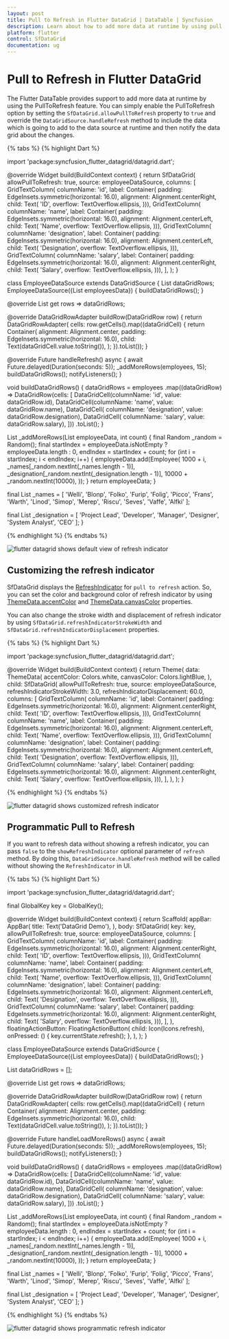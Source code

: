 ```yaml
---
layout: post
title: Pull to Refresh in Flutter DataGrid | DataTable | Syncfusion
description: Learn about how to add more data at runtime by using pull to refresh support and how to show refresh indicator programmatically in Syncfusion Flutter DataGrid.
platform: flutter
control: SfDataGrid
documentation: ug
---
```


# Pull to Refresh in Flutter DataGrid

The Flutter DataTable provides support to add more data at runtime by using the PullToRefresh feature.
You can simply enable the PullToRefresh option by setting the `SfDataGrid.allowPullToRefresh` property to `true` and override the `DataGridSource.handleRefresh` method to include the data which is going to add to the data source at runtime and then notify the data grid about the changes.

{% tabs %}
{% highlight Dart %} 

import 'package:syncfusion_flutter_datagrid/datagrid.dart';

@override
Widget build(BuildContext context) {
  return SfDataGrid(
    allowPullToRefresh: true,
    source: employeeDataSource,
    columns: <GridColumn>[
      GridTextColumn(
        columnName: 'id',
        label: Container(
          padding: EdgeInsets.symmetric(horizontal: 16.0),
          alignment: Alignment.centerRight,
          child: Text(
            'ID',
            overflow: TextOverflow.ellipsis,
          ))),
      GridTextColumn(
        columnName: 'name',
        label: Container(
          padding: EdgeInsets.symmetric(horizontal: 16.0),
          alignment: Alignment.centerLeft,
          child: Text(
            'Name',
            overflow: TextOverflow.ellipsis,
          ))),
      GridTextColumn(
        columnName: 'designation',
        label: Container(
          padding: EdgeInsets.symmetric(horizontal: 16.0),
          alignment: Alignment.centerLeft,
          child: Text(
            'Designation',
            overflow: TextOverflow.ellipsis,
          ))),
      GridTextColumn(
        columnName: 'salary',
        label: Container(
          padding: EdgeInsets.symmetric(horizontal: 16.0),
          alignment: Alignment.centerRight,
          child: Text(
            'Salary',
            overflow: TextOverflow.ellipsis,
          ))),
    ],
  );
}

class EmployeeDataSource extends DataGridSource {
  List<DataGridRow> dataGridRows;
  EmployeeDataSource({List<Employee> employeesData}) {
    buildDataGridRows();
  }

  @override
  List<DataGridRow> get rows => dataGridRows;

  @override
  DataGridRowAdapter buildRow(DataGridRow row) {
    return DataGridRowAdapter(
      cells: row.getCells().map<Widget>((dataGridCell) {
      return Container(
        alignment: Alignment.center,
        padding: EdgeInsets.symmetric(horizontal: 16.0),
          child: Text(dataGridCell.value.toString()),
      );
    }).toList());
  }

  @override
  Future<void> handleRefresh() async {
    await Future.delayed(Duration(seconds: 5));
    _addMoreRows(employees, 15);
    buildDataGridRows();
    notifyListeners();
  }

  void buildDataGridRows() {
    dataGridRows = employees
        .map<DataGridRow>((dataGridRow) => DataGridRow(cells: [
              DataGridCell<int>(columnName: 'id', value: dataGridRow.id),
              DataGridCell<String>(columnName: 'name', value: dataGridRow.name),
              DataGridCell<String>(
                  columnName: 'designation', value: dataGridRow.designation),
              DataGridCell<int>(
                  columnName: 'salary', value: dataGridRow.salary),
            ]))
        .toList();
  }

  List<Employee> _addMoreRows(List<Employee> employeeData, int count) {
    final Random _random = Random();
    final startIndex = employeeData.isNotEmpty ? employeeData.length : 0,
        endIndex = startIndex + count;
    for (int i = startIndex; i < endIndex; i++) {
      employeeData.add(Employee(
        1000 + i,
        _names[_random.nextInt(_names.length - 1)],
        _designation[_random.nextInt(_designation.length - 1)],
        10000 + _random.nextInt(10000),
      ));
    }
    return employeeData;
  }

  final List<String> _names = <String>[
    'Welli',
    'Blonp',
    'Folko',
    'Furip',
    'Folig',
    'Picco',
    'Frans',
    'Warth',
    'Linod',
    'Simop',
    'Merep',
    'Riscu',
    'Seves',
    'Vaffe',
    'Alfki'
  ];

  final List<String> _designation = <String>[
    'Project Lead',
    'Developer',
    'Manager',
    'Designer',
    'System Analyst',
    'CEO'
  ];
}

{% endhighlight %}
{% endtabs %}

![flutter datagrid shows default view of refresh indicator](images/pull-to-refresh/flutter-datagrid-pull-to-refresh.gif)

## Customizing the refresh indicator

SfDataGrid displays the [RefreshIndicator](https://api.flutter.dev/flutter/material/RefreshIndicator-class.html) for `pull to refresh` action. So, you can set the color and background color of refresh indicator by using [ThemeData.accentColor](https://api.flutter.dev/flutter/material/ThemeData/accentColor.html) and  [ThemeData.canvasColor](https://api.flutter.dev/flutter/material/ThemeData/canvasColor.html) properties.

You can also change the stroke width and displacement of refresh indicator by using `SfDataGrid.refreshIndicatorStrokeWidth` and `SfDataGrid.refreshIndicatorDisplacement` properties.

{% tabs %}
{% highlight Dart %} 

import 'package:syncfusion_flutter_datagrid/datagrid.dart';

@override
Widget build(BuildContext context) {
  return Theme(
    data: ThemeData(
      accentColor: Colors.white,
      canvasColor: Colors.lightBlue,
    ),
    child: SfDataGrid(
      allowPullToRefresh: true,
      source: employeeDataSource,
      refreshIndicatorStrokeWidth: 3.0,
      refreshIndicatorDisplacement: 60.0,
      columns: <GridColumn>[
        GridTextColumn(
          columnName: 'id',
          label: Container(
            padding: EdgeInsets.symmetric(horizontal: 16.0),
            alignment: Alignment.centerRight,
            child: Text(
              'ID',
              overflow: TextOverflow.ellipsis,
            ))),
        GridTextColumn(
          columnName: 'name',
          label: Container(
            padding: EdgeInsets.symmetric(horizontal: 16.0),
            alignment: Alignment.centerLeft,
            child: Text(
              'Name',
              overflow: TextOverflow.ellipsis,
            ))),
        GridTextColumn(
          columnName: 'designation',
          label: Container(
            padding: EdgeInsets.symmetric(horizontal: 16.0),
            alignment: Alignment.centerLeft,
            child: Text(
              'Designation',
              overflow: TextOverflow.ellipsis,
            ))),
        GridTextColumn(
          columnName: 'salary',
          label: Container(
            padding: EdgeInsets.symmetric(horizontal: 16.0),
            alignment: Alignment.centerRight,
            child: Text(
              'Salary',
              overflow: TextOverflow.ellipsis,
            ))),
      ],
    ),
  );
}

{% endhighlight %}
{% endtabs %}

![flutter datagrid shows customized refresh indicator](images/pull-to-refresh/flutter-datagrid-customized-pull-to-refresh-indicator.gif)

## Programmatic Pull to Refresh

If you want to refresh data without showing a refresh indicator, you can pass `false` to the `showRefreshIndicator` optional parameter of `refresh` method. By doing this, `DataGridSource.handleRefresh` method will be called without showing the `RefreshIndicator` in UI.

{% tabs %}
{% highlight Dart %} 

import 'package:syncfusion_flutter_datagrid/datagrid.dart';

final GlobalKey<SfDataGridState> key = GlobalKey<SfDataGridState>();

@override
Widget build(BuildContext context) {
  return Scaffold(
    appBar: AppBar(
      title: Text('DataGrid Demo'),
    ),
    body: SfDataGrid(
      key: key,
      allowPullToRefresh: true,
      source: employeeDataSource,
      columns: <GridColumn>[
        GridTextColumn(
          columnName: 'id',
          label: Container(
            padding: EdgeInsets.symmetric(horizontal: 16.0),
            alignment: Alignment.centerRight,
            child: Text(
              'ID',
              overflow: TextOverflow.ellipsis,
            ))),
        GridTextColumn(
          columnName: 'name',
          label: Container(
            padding: EdgeInsets.symmetric(horizontal: 16.0),
            alignment: Alignment.centerLeft,
            child: Text(
              'Name',
              overflow: TextOverflow.ellipsis,
            ))),
        GridTextColumn(
          columnName: 'designation',
          label: Container(
            padding: EdgeInsets.symmetric(horizontal: 16.0),
            alignment: Alignment.centerLeft,
            child: Text(
              'Designation',
              overflow: TextOverflow.ellipsis,
            ))),
        GridTextColumn(
          columnName: 'salary',
          label: Container(
            padding: EdgeInsets.symmetric(horizontal: 16.0),
            alignment: Alignment.centerRight,
            child: Text(
              'Salary',
              overflow: TextOverflow.ellipsis,
            ))),
      ],
    ),
    floatingActionButton: FloatingActionButton(
      child: Icon(Icons.refresh),
      onPressed: () {
        key.currentState.refresh();
      },
    ),
  );
}

class EmployeeDataSource extends DataGridSource {
  EmployeeDataSource({List<Employee> employeesData}) {
    buildDataGridRows();
  }

  List<DataGridRow> dataGridRows = [];

  @override
  List<DataGridRow> get rows => dataGridRows;

  @override
  DataGridRowAdapter buildRow(DataGridRow row) {
    return DataGridRowAdapter(
      cells: row.getCells().map<Widget>((dataGridCell) {
      return Container(
        alignment: Alignment.center,
        padding: EdgeInsets.symmetric(horizontal: 16.0),
        child: Text(dataGridCell.value.toString()),
      );
    }).toList());
  }

  @override
  Future<void> handleLoadMoreRows() async {
    await Future.delayed(Duration(seconds: 5));
    _addMoreRows(employees, 15);
    buildDataGridRows();
    notifyListeners();
  }

  void buildDataGridRows() {
    dataGridRows = employees
        .map<DataGridRow>((dataGridRow) => DataGridRow(cells: [
              DataGridCell<int>(columnName: 'id', value: dataGridRow.id),
              DataGridCell<String>(columnName: 'name', value: dataGridRow.name),
              DataGridCell<String>(
                  columnName: 'designation', value: dataGridRow.designation),
              DataGridCell<int>(
                  columnName: 'salary', value: dataGridRow.salary),
            ]))
        .toList();
  }

  List<Employee> _addMoreRows(List<Employee> employeeData, int count) {
    final Random _random = Random();
    final startIndex = employeeData.isNotEmpty ? employeeData.length : 0,
        endIndex = startIndex + count;
    for (int i = startIndex; i < endIndex; i++) {
      employeeData.add(Employee(
        1000 + i,
        _names[_random.nextInt(_names.length - 1)],
        _designation[_random.nextInt(_designation.length - 1)],
        10000 + _random.nextInt(10000),
      ));
    }
    return employeeData;
  }

  final List<String> _names = <String>[
    'Welli',
    'Blonp',
    'Folko',
    'Furip',
    'Folig',
    'Picco',
    'Frans',
    'Warth',
    'Linod',
    'Simop',
    'Merep',
    'Riscu',
    'Seves',
    'Vaffe',
    'Alfki'
  ];

  final List<String> _designation = <String>[
    'Project Lead',
    'Developer',
    'Manager',
    'Designer',
    'System Analyst',
    'CEO'
  ];
}

{% endhighlight %}
{% endtabs %}

![flutter datagrid shows programmatic refresh indicator](images/pull-to-refresh/flutter-datagrid-programmatic-pull-to-refresh.gif)